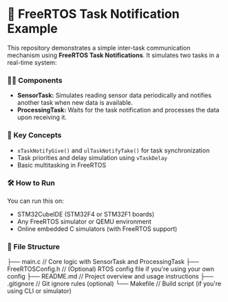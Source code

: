 # 🌅 FreeRTOS Task Notification Example

This repository demonstrates a simple inter-task communication mechanism using **FreeRTOS Task Notifications**. It simulates two tasks in a real-time system:

### 👨‍💻 Components

- **SensorTask:** Simulates reading sensor data periodically and notifies another task when new data is available.
- **ProcessingTask:** Waits for the task notification and processes the data upon receiving it.

### 🔗 Key Concepts

- `xTaskNotifyGive()` and `ulTaskNotifyTake()` for task synchronization
- Task priorities and delay simulation using `vTaskDelay`
- Basic multitasking in FreeRTOS

### 🛠 How to Run

You can run this on:
- STM32CubeIDE (STM32F4 or STM32F1 boards)
- Any FreeRTOS simulator or QEMU environment
- Online embedded C simulators (with FreeRTOS support)

### 📂 File Structure

├── main.c // Core logic with SensorTask and ProcessingTask
├── FreeRTOSConfig.h // (Optional) RTOS config file if you're using your own config
├── README.md // Project overview and usage instructions
├── .gitignore // Git ignore rules (optional)
└── Makefile // Build script (if you're using CLI or simulator)